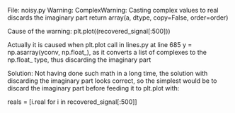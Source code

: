 File: noisy.py
Warning: ComplexWarning: Casting complex values to real discards the imaginary part
  return array(a, dtype, copy=False, order=order)

Cause of the warning: plt.plot((recovered_signal[:500]))

Actually it is caused when plt.plot call in lines.py at line 685 y = np.asarray(yconv, np.float_), as it converts a list
of complexes to the np.float_ type, thus discarding the imaginary part

Solution: Not having done such math in a long time, the solution with discarding the imaginary part looks correct, so the
simplest would be to discard the imaginary part before feeding it to plt.plot with:

reals = [i.real for i in recovered_signal[:500]]